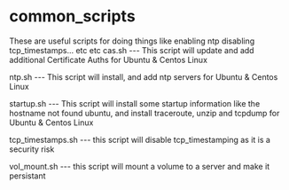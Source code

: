 # common_scripts
These are useful scripts for doing things like enabling ntp disabling tcp_timestamps... etc etc 
cas.sh
--- This script will update and add additional Certificate Auths for Ubuntu & Centos Linux

ntp.sh
--- This script will install, and add ntp servers for Ubuntu & Centos Linux

startup.sh
--- This script will install some startup information like the hostname not found ubuntu, and install traceroute, unzip and tcpdump for Ubuntu & Centos Linux

tcp_timestamps.sh
--- this script will disable tcp_timestamping as it is a security risk

vol_mount.sh
--- this script will mount a volume to a server and make it persistant


